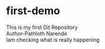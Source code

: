 # first-demo
This is my first Git Repository<br>
Author-Pathloth Narende<br>
Iam checking what is really happening 
